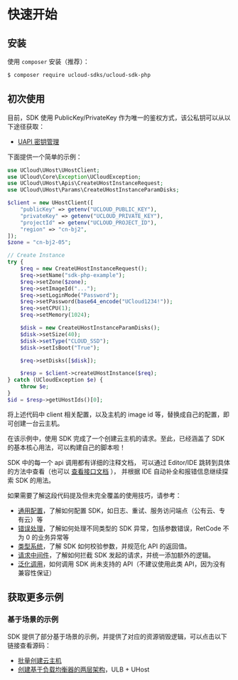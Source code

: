 # 快速开始

## 安装

使用 `composer` 安装（推荐）：

```bash
$ composer require ucloud-sdks/ucloud-sdk-php
```

## 初次使用

目前，SDK 使用 PublicKey/PrivateKey 作为唯一的鉴权方式，该公私钥可以从以下途径获取：

- [UAPI 密钥管理](https://console.ucloud.cn/uapi/apikey)

下面提供一个简单的示例：

```php
use UCloud\UHost\UHostClient;
use UCloud\Core\Exception\UCloudException;
use UCloud\UHost\Apis\CreateUHostInstanceRequest;
use UCloud\UHost\Params\CreateUHostInstanceParamDisks;

$client = new UHostClient([
    "publicKey" => getenv("UCLOUD_PUBLIC_KEY"),
    "privateKey" => getenv("UCLOUD_PRIVATE_KEY"),
    "projectId" => getenv("UCLOUD_PROJECT_ID"),
    "region" => "cn-bj2",
]);
$zone = "cn-bj2-05";

// Create Instance
try {
    $req = new CreateUHostInstanceRequest();
    $req->setName("sdk-php-example");
    $req->setZone($zone);
    $req->setImageId("...");
    $req->setLoginMode("Password");
    $req->setPassword(base64_encode("UCloud1234!"));
    $req->setCPU(1);
    $req->setMemory(1024);

    $disk = new CreateUHostInstanceParamDisks();
    $disk->setSize(40);
    $disk->setType("CLOUD_SSD");
    $disk->setIsBoot("True");

    $req->setDisks([$disk]);

    $resp = $client->createUHostInstance($req);
} catch (UCloudException $e) {
    throw $e;
}
$id = $resp->getUHostIds()[0];
```

将上述代码中 client 相关配置，以及主机的 image id 等，替换成自己的配置，即可创建一台云主机。

在该示例中，使用 SDK 完成了一个创建云主机的请求。至此，已经涵盖了 SDK 的基本核心用法，可以构建自己的脚本啦！

SDK 中的每一个 api 调用都有详细的注释文档，
可以通过 Editor/IDE 跳转到具体的方法中查看（也可以 [查看接口文档](https://docs.ucloud.cn/api/summary/README) ），
并根据 IDE 自动补全和报错信息继续探索 SDK 的用法。

如果需要了解这段代码提及但未完全覆盖的使用技巧，请参考：

- [通用配置](configure.md)，了解如何配置 SDK，如日志、重试、服务访问端点（公有云、专有云）等
- [错误处理](error.md)，了解如何处理不同类型的 SDK 异常，包括参数错误，RetCode 不为 0 的业务异常等
- [类型系统](typesystem.md)，了解 SDK 如何校验参数，并规范化 API 的返回值。
- [请求中间件](middleware.md)，了解如何拦截 SDK 发起的请求，并统一添加额外的逻辑。
- [泛化调用](generic.md)，如何调用 SDK 尚未支持的 API（不建议使用此类 API，因为没有兼容性保证）

## 获取更多示例

### 基于场景的示例

SDK 提供了部分基于场景的示例，并提供了对应的资源销毁逻辑，可以点击以下链接查看源码：

- [批量创建云主机](../examples/uhost)
- [创建基于负载均衡器的两层架构](../examples/two-tier)，ULB + UHost
